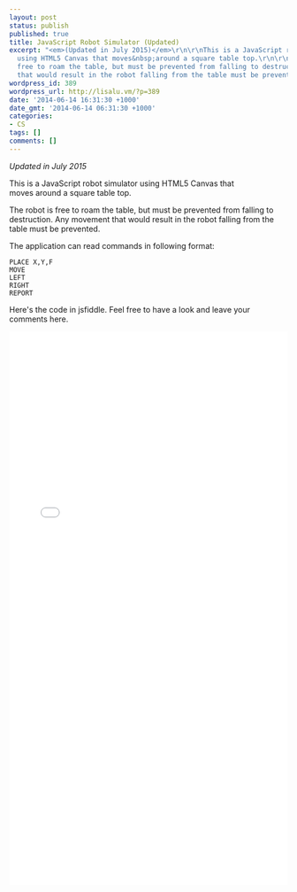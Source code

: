 ```yaml
---
layout: post
status: publish
published: true
title: JavaScript Robot Simulator (Updated)
excerpt: "<em>(Updated in July 2015)</em>\r\n\r\nThis is a JavaScript robot simulator
  using HTML5 Canvas that moves&nbsp;around a square table top.\r\n\r\nThe robot is
  free to roam the table, but must be prevented from falling to destruction. Any movement
  that would result in the robot falling from the table must be prevented.\r\n\r\n"
wordpress_id: 389
wordpress_url: http://lisalu.vm/?p=389
date: '2014-06-14 16:31:30 +1000'
date_gmt: '2014-06-14 06:31:30 +1000'
categories:
- CS
tags: []
comments: []
---
```

*Updated in July 2015*

This is a JavaScript robot simulator using HTML5 Canvas that moves&nbsp;around a square table top.

The robot is free to roam the table, but must be prevented from falling to destruction. 
Any movement that would result in the robot falling from the table must be prevented.

The application can read commands in following format:
```text
PLACE X,Y,F
MOVE
LEFT
RIGHT
REPORT
```

Here's the code in jsfiddle. Feel free to have a look and leave your comments here.

<iframe src="//jsfiddle.net/lisatinglu/hsqu6vz0/embedded/" width="100%" height="1000" frameborder="0" allowfullscreen="allowfullscreen"></iframe>
